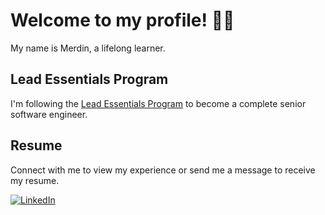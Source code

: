 # Welcome to my profile! 👋🏻

My name is Merdin, a lifelong learner.

## Lead Essentials Program

I'm following the [Lead Essentials Program](https://iosacademy.essentialdeveloper.com/p/ios-lead-essentials) to become a complete senior software engineer.

## Resume
Connect with me to view my experience or send me a message to receive my resume.

[![LinkedIn](https://img.shields.io/badge/LinkedIn%20-%230A66C2.svg?&style=for-the-badge&logo=LinkedIn&logoColor=FFFFFF)](https://www.linkedin.com/in/merdin/) 
